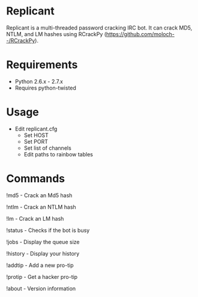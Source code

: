 Replicant
=========

Replicant is a multi-threaded password cracking IRC bot.  It can crack MD5, NTLM, and LM hashes using RCrackPy (https://github.com/moloch--/RCrackPy).

Requirements
=================
* Python 2.6.x - 2.7.x
* Requires python-twisted

Usage
======
* Edit replicant.cfg
	* Set HOST
	* Set PORT
	* Set list of channels
	* Edit paths to rainbow tables

Commands
==========
!md5 <hash>  - Crack an Md5 hash

!ntlm <hash> - Crack an NTLM hash

!lm <hash>   - Crack an LM hash

!status      - Checks if the bot is busy

!jobs        - Display the queue size

!history     - Display your history

!addtip      - Add a new pro-tip

!protip      - Get a hacker pro-tip

!about       - Version information

